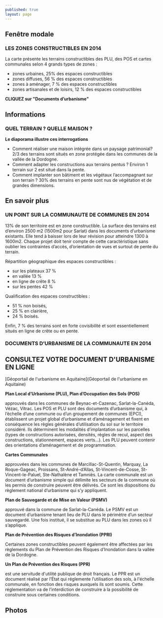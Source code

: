 ```yaml
---
published: true
layout: page
---
```


## Fenêtre modale

### LES ZONES CONSTRUCTIBLES EN 2014

La carte présente les terrains constructibles des PLU, des POS et cartes communales selon 4 grands types de zones :

- zones urbaines, 25% des espaces constructibles
- zones diffuses, 56 % des espaces constructibles
- zones à aménager, 7 % des espaces constructibles 
- zones artisanales et de loisirs, 12 % des espaces constructibles

**CLIQUEZ sur "Documents d’urbanisme"**

## Informations

### QUEL TERRAIN ? QUELLE MAISON ?

**Le diaporama illustre ces interrogations**

- Comment réaliser une maison intégrée dans un paysage patrimonial?
2/3 des terrains sont situés en zone protégée dans les communes de la vallée de la Dordogne.
- Comment adapter les constructions aux terrains pentus ? 
Environ 1 terrain sur 2 est situé dans la pente. 
- Comment implanter son bâtiment et les végétaux l’accompagnant sur son terrain ? 30% des terrains en pente sont nus de végétation et de grandes dimensions.

## En savoir plus

### UN POINT SUR LA COMMUNAUTE DE COMMUNES EN 2014

13% de son territoire est en zone constructible. La surface des terrains est d’environ 2500 m2 (1500m2 pour Sarlat) dans les documents d’urbanisme existants. Elle tend à baisser lors de leur révision pour atteindre 1300 à 1600m2. Chaque projet doit tenir compte de cette caractéristique sans oublier les contraintes d’accès, d’orientation de vues et surtout de pente du terrain.

Répartition géographique des espaces constructibles :

- sur les plateaux 37 %
- en vallée 13 %
- en ligne de crête 8 %
- sur les pentes 42 %

Qualification des espaces constructibles : 

- 51 % non boisés,
- 25 % en clairière,
- 24 % boisés.

Enfin, 7 % des terrains sont en forte covisibilité et sont essentiellement situés en ligne de crête ou en pente.

### DOCUMENTS D’URBANISME DE LA COMMUNAUTE EN 2014

## CONSULTEZ VOTRE DOCUMENT D'URBANISME EN LIGNE

[Géoportail de l'urbanisme en Aquitaine](Géoportail de l'urbanisme en Aquitaine)

**Plan Local d’Urbanisme (PLU), Plan d’Occupation des Sols (POS)**

approuvés dans les communes de Beynac-et-Cazenac, Sarlat-la-Canéda, Vézac, Vitrac.
Les POS et PLU sont des documents d’urbanisme qui, à l’échelle d’une commune ou d’un groupement de communes (EPCI), établissent un projet global d’urbanisme et d’aménagement et fixent en conséquence les règles générales d’utilisation du sol sur le territoire considéré. Ils déterminent les modalités d’implantation sur les parcelles (types de constructions autorisées, densités, règles de recul, aspect des constructions, stationnement, espaces verts…). Les PLU peuvent contenir des orientations d’aménagement et de programmation.

**Cartes Communales**

approuvées dans les communes de Marcillac-St-Quentin, Marquay, La Roque-Gageac, Proissans, St-André-d’Allas, St-Vincent-de-Cosse, St-Vincent-le-Paluel, Ste-Nathalène et Tamniès.
La carte communale est un document d’urbanisme simple qui délimite les secteurs de la commune où les permis de construire peuvent être délivrés. Ce sont les dispositions du règlement national d’urbanisme qui s’y appliquent.

**Plan de Sauvegarde et de Mise en Valeur (PSMV)**

approuvé dans la commune de Sarlat-la-Canéda.
Le PSMV est un document d’urbanisme tenant lieu de PLU dans le périmètre d’un secteur sauvegardé. Une fois institué, il se substitue au PLU dans les zones où il s’applique.

**Plan de Prévention des Risques d’Inondation (PPRI)**

Certaines zones constructibles peuvent également être affectées par les règlements du Plan de Prévention des Risques d’Inondation dans la vallée de la Dordogne.

**Un Plan de Prévention des Risques (PPR)**

est une servitude d'utilité publique de droit français.
Le PPR est un document réalisé par l’État qui réglemente l’utilisation des sols, à l'échelle communale, en fonction des risques auxquels ils sont soumis. Cette réglementation va de l’interdiction de construire à la possibilité de construire sous certaines conditions.

## Photos